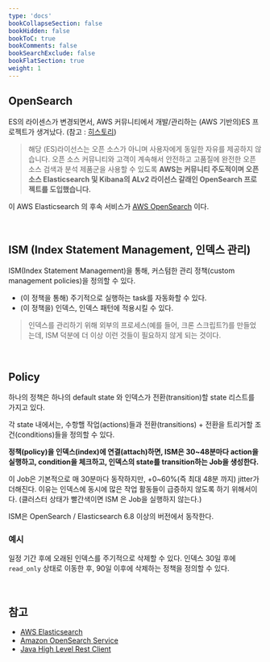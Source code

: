 ```yaml
---
type: 'docs'
bookCollapseSection: false
bookHidden: false
bookToC: true
bookComments: false
bookSearchExclude: false
bookFlatSection: true
weight: 1
---
```


## OpenSearch

ES의 라이센스가 변경되면서, AWS 커뮤니티에서 개발/관리하는 (AWS 기반의)ES 프로젝트가 생겨났다. (참고 : [히스토리](https://aws.amazon.com/ko/opensearch-service/the-elk-stack/what-is-elasticsearch/))

> 해당 (ES)라이선스는 오픈 소스가 아니며 사용자에게 동일한 자유를 제공하지 않습니다. 오픈 소스 커뮤니티와 고객이 계속해서 안전하고 고품질에 완전한 오픈 소스 검색과 분석 제품군을 사용할 수 있도록 **AWS는 커뮤니티 주도적이며 오픈 소스 Elasticsearch 및 Kibana의 ALv2 라이선스 갈래인 OpenSearch 프로젝트를 도입했습니다.**

이 AWS Elasticsearch 의 후속 서비스가 [AWS OpenSearch](https://docs.aws.amazon.com/ko_kr/opensearch-service/latest/developerguide/what-is.html) 이다.

<br>

## ISM (Index Statement Management, 인덱스 관리)

ISM(Index Statement Management)을 통해, 커스텀한 관리 정책(custom management policies)을 정의할 수 있다.
  - (이 정책을 통해) 주기적으로 실행하는 task를 자동화할 수 있다.
  - (이 정책을) 인덱스, 인덱스 패턴에 적용시킬 수 있다.

> 인덱스를 관리하기 위해 외부의 프로세스(예를 들어, 크론 스크립트?)를 만들었는데, ISM 덕분에 더 이상 이런 것들이 필요하지 않게 되는 것이다.

<br>

## Policy

하나의 정책은 하나의 default state 와 인덱스가 전환(transition)할 state 리스트를 가지고 있다.

각 state 내에서는, 수항핼 작업(actions)들과 전환(transitions) + 전환을 트리거할 조건(conditions)들을 정의할 수 있다. 

**정책(policy)을 인덱스(index)에 연결(attach)하면, ISM은 30~48분마다 action을 실행하고, condition을 체크하고, 인덱스의 state를 transition하는 Job을 생성한다.**

이 Job은 기본적으로 매 30분마다 동작하지만, +0~60%(즉 최대 48분 까지) jitter가 더해진다. 이유는 인덱스에 동시에 많은 작업 활동들이 급증하지 않도록 하기 위해서이다. (클러스터 상태가 빨간색이면 ISM 은 Job을 실행하지 않는다.)

ISM은 OpenSearch / Elasticsearch 6.8 이상의 버전에서 동작한다.

### 예시

일정 기간 후에 오래된 인덱스를 주기적으로 삭제할 수 있다. 인덱스 30일 후에 `read_only` 상태로 이동한 후, 90일 이후에 삭제하는 정책을 정의할 수 있다.

<br>

## 참고

- [AWS Elasticsearch](https://aws.amazon.com/ko/opensearch-service/the-elk-stack/what-is-elasticsearch/)
- [Amazon OpenSearch Service](https://docs.aws.amazon.com/ko_kr/opensearch-service/latest/developerguide/what-is.html)
- [Java High Level Rest Client](https://opensearch.org/docs/latest/clients/java-rest-high-level/#sample-code)